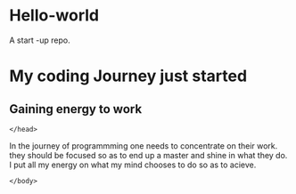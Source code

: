 # Hello-world
A start -up repo.
<!Doctype html />
<html> 
  <head>
    <h1> My coding Journey just started </h1>
    <h2> Gaining energy to work </h2>
    
    </head>
  <body>
   
   <p> In the journey of programmming one needs to concentrate on their work.<br /> they should be focused so as to end up a master and shine in what they do. <br /> I put all my energy on what my mind chooses to do so as to acieve.
    
    
    
    
    
    
    </body>
  
  
  
  
  
  </html>
